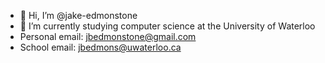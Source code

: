- 👋 Hi, I’m @jake-edmonstone
- 🌱 I’m currently studying computer science at the University of Waterloo
- Personal email: jbedmonstone@gmail.com
- School email: jbedmons@uwaterloo.ca
